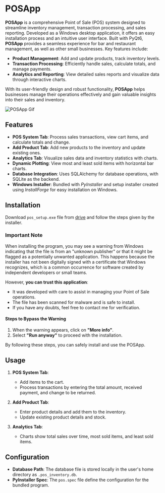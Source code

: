 # POSApp

**POSApp** is a comprehensive Point of Sale (POS) system designed to streamline inventory management, transaction processing, and sales reporting. Developed as a Windows desktop application, it offers an easy installation process and an intuitive user interface. Built with PyQt6, **POSApp** provides a seamless experience for bar and restaurant management, as well as other small businesses. Key features include:

- **Product Management**: Add and update products, track inventory levels.
- **Transaction Processing**: Efficiently handle sales, calculate totals, and manage payments.
- **Analytics and Reporting**: View detailed sales reports and visualize data through interactive charts.

With its user-friendly design and robust functionality, **POSApp** helps businesses manage their operations effectively and gain valuable insights into their sales and inventory.

![POSApp Gif](assets\captures\posapp.gif)

## Features

- **POS System Tab**: Process sales transactions, view cart items, and calculate totals and change.
- **Add Product Tab**: Add new products to the inventory and update existing ones.
- **Analytics Tab**: Visualize sales data and inventory statistics with charts.
- **Dynamic Plotting**: View most and least sold items with horizontal bar charts.
- **Database Integration**: Uses SQLAlchemy for database operations, with SQLite as the backend.
- **Windows Installer**: Bundled with *PyInstaller* and setup installer created using *InstallForge* for easy installation on Windows.

## Installation

Download `pos_setup.exe` file from [drive](https://drive.google.com/file/d/13LjpoL5892c4EIVMrnrFJc7Y_U_l1vbk/view?usp=drive_link) and follow the steps given by the installer.

### **Important Note**

When installing the program, you may see a warning from Windows indicating that the file is from an "unknown publisher" or that it might be flagged as a potentially unwanted application. This happens because the installer has not been digitally signed with a certificate that Windows recognizes, which is a common occurrence for software created by independent developers or small teams.

However, **you can trust this application**:

- It was developed with care to assist in managing your Point of Sale operations.
- The file has been scanned for malware and is safe to install.
- If you have any doubts, feel free to contact me for verification.

#### **Steps to Bypass the Warning**

1. When the warning appears, click on **"More info"**.
2. Select **"Run anyway"** to proceed with the installation.

By following these steps, you can safely install and use the POSApp.

## Usage

1. **POS System Tab**:
    - Add items to the cart.
    - Process transactions by entering the total amount, received payment, and change to be returned.

2. **Add Product Tab**:
    - Enter product details and add them to the inventory.
    - Update existing product details and stock.

3. **Analytics Tab**:
    - Charts show total sales over time, most sold items, and least sold items.

## Configuration

- **Database Path**: The database file is stored locally in the user's home directory as `.pos_inventory.db`.
- **PyInstaller Spec**: The `pos.spec` file define the configuration for the bundled program.
